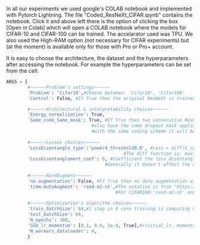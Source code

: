 In all our experiments we used google's COLAB notebook and implemented with Pytorch Lightning. The file "Coded_ResNeXt_CIFAR.ipynb" contains the
notebook. Click it and above left there is the option of clicking the box [Open in Colab] which will open a COLAB notebook
where the models for CIFAR-10 and CIFAR-100 can be trained. The accelarator used was TPU. We also used the High-RAM option (not necessary for CIFAR experiments) but 
(at the moment) is available only for those with Pro or Pro+ account.

It is easy to choose the architecture, the dataset and the hyperparameters after accessing the notebook. For example the hyperparameters
can be set from the cell:
```python
ARGS = {
        #~~~~~~Problem's settings~~~~~~
        'Problem': 'Cifar10',#Choose between: 'Cifar10', 'Cifar100'  
        'Control': False, #If True then the original ResNeXt is trained.

        #~~~~~~Architectural & interpretability choices~~~~~~
        'Energy_normalization': True,
        'Same_code_Same_mask': True, #If True then two consecutive ResNeXt blocks that have the same coding scheme will
                                #also have the same dropout mask applied to them. Therefore out of N consecutive ResNeXt blocks
                                #with the same coding scheme it will be the first one dropSubNN_probability that counts.
   
        #~~~~~~Losses choices~~~~~~
        'LossDisentangle_type':'power4_threshold0.0', #Loss = diff(E_subNN, target_Energy, threshold)^power.
                                            #The diff function is: max{ |Energy_subNN-target_Energy|-threshold, 0}
        'LossDisentanglement_coef': 6, #Coefficient the loss_disentangle is multiplied with (Denoted $\mu$ in the paper)
                                     #Generally it doesn't affect the overall performance but improves the binary classifiers.
        
        #~~~~~~RandAugment~~~~~~
        'no-augmentation': False, #If true then no data augmentation will be used
        'timm-AutoAugment': 'rand-m2-n1',#The notation is from "https://fastai.github.io/timmdocs/RandAugment"
                                         #For CIFAR100:'rand-m2-n1' and for CIFAR10 'rand-m4-n3'
            
        #~~~~~~Optimization's algorithm choices~~~~~~
        'train_batchSize': 64,#1 step in 8 core training is computing 8 gradients and syncing them, so effectively the size is 8*64=512
        'test_batchSize': 64,
        'N_epochs': 300, 
        'SGD_lr_momentum': [0.1, 0.9, 5e-4, True],#(initial_lr, momentum, weight decay, Nesterov)
        'N_workers_dataloader': 4,
        }
```
